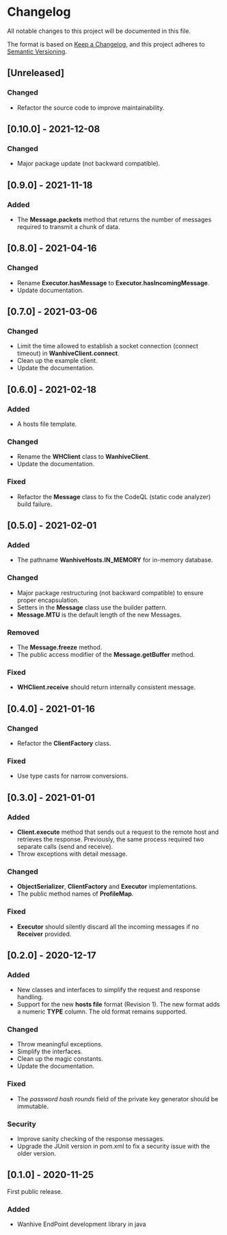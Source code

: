 # Changelog

All notable changes to this project will be documented in this file.

The format is based on [Keep a Changelog](https://keepachangelog.com/en/1.0.0/),
and this project adheres to [Semantic Versioning](https://semver.org/spec/v2.0.0.html).

## [Unreleased]

### Changed

- Refactor the source code to improve maintainability.

## [0.10.0] - 2021-12-08

### Changed

- Major package update (not backward compatible).

## [0.9.0] - 2021-11-18

### Added

- The **Message.packets** method that returns the number of messages required to transmit a chunk of data.

## [0.8.0] - 2021-04-16

### Changed

- Rename **Executor.hasMessage** to **Executor.hasIncomingMessage**.
- Update documentation.

## [0.7.0] - 2021-03-06

### Changed

- Limit the time allowed to establish a socket connection (connect timeout) in **WanhiveClient.connect**.
- Clean up the example client.
- Update the documentation.

## [0.6.0] - 2021-02-18

### Added

- A hosts file template.

### Changed

- Rename the **WHClient** class to **WanhiveClient**.
- Update the documentation.

### Fixed

- Refactor the **Message** class to fix the CodeQL (static code analyzer) build failure.

## [0.5.0] - 2021-02-01

### Added

- The pathname **WanhiveHosts.IN_MEMORY** for in-memory database.

### Changed

- Major package restructuring (not backward compatible) to ensure proper encapsulation.
- Setters in the **Message** class use the builder pattern.
- **Message.MTU** is the default length of the new Messages.

### Removed

- The **Message.freeze** method.
- The public access modifier of the **Message.getBuffer** method.

### Fixed

- **WHClient.receive** should return internally consistent message.

## [0.4.0] - 2021-01-16

### Changed

- Refactor the **ClientFactory** class.

### Fixed

- Use type casts for narrow conversions.

## [0.3.0] - 2021-01-01

### Added

- **Client.execute** method that sends out a request to the remote host and retrieves the response. Previously, the same process required two separate calls (send and receive).
- Throw exceptions with detail message.

### Changed

- **ObjectSerializer**, **ClientFactory** and **Executor** implementations.
- The public method names of **ProfileMap**.

### Fixed

- **Executor** should silently discard all the incoming messages if no **Receiver** provided.

## [0.2.0] - 2020-12-17

### Added

- New classes and interfaces to simplify the request and response handling.
- Support for the new **hosts file** format (Revision 1). The new format adds a numeric **TYPE** column. The old format remains supported.

### Changed

- Throw meaningful exceptions.
- Simplify the interfaces.
- Clean up the magic constants.
- Update the documentation.

### Fixed

- The *password hash rounds* field of the private key generator should be immutable.

### Security

- Improve sanity checking of the response messages.
- Upgrade the JUnit version in pom.xml to fix a security issue with the older version.

## [0.1.0] - 2020-11-25

First public release.

### Added

- Wanhive EndPoint development library in java
